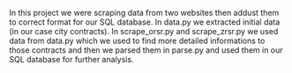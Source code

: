 In this project we were scraping data from two websites then addust them to correct format for our SQL database. 
In data.py we extracted initial data (in our case city contracts). In scrape_orsr.py and scrape_zrsr.py we used data from data.py 
which we used to find more detailed informations to those contracts and then we parsed them in parse.py  and used them in our SQL database for further analysis.
